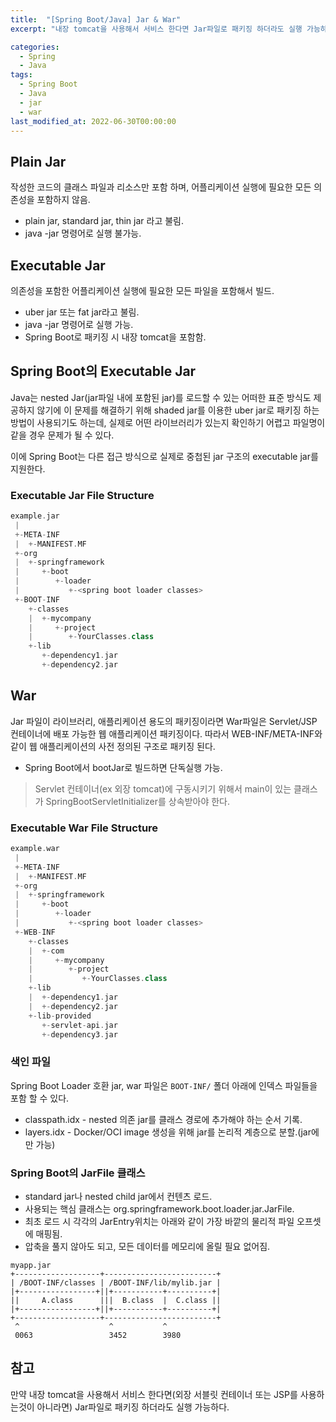 ```yaml
---
title:  "[Spring Boot/Java] Jar & War"
excerpt: "내장 tomcat을 사용해서 서비스 한다면 Jar파일로 패키징 하더라도 실행 가능하다"

categories:
  - Spring
  - Java
tags:
  - Spring Boot
  - Java
  - jar
  - war
last_modified_at: 2022-06-30T00:00:00
---
```



## Plain Jar

작성한 코드의 클래스 파일과 리소스만 포함 하며, 어플리케이션 실행에 필요한 모든 의존성을 포함하지 않음.

- plain jar, standard jar, thin jar 라고 불림.
- java -jar 명령어로 실행 불가능.

## Executable Jar

의존성을 포함한 어플리케이션 실행에 필요한 모든 파일을 포함해서 빌드.

- uber jar 또는 fat jar라고 불림.
- java -jar 명령어로 실행 가능.
- Spring Boot로 패키징 시 내장 tomcat을 포함함.

## Spring Boot의 Executable Jar

Java는 nested Jar(jar파일 내에 포함된 jar)를 로드할 수 있는 어떠한 표준 방식도 제공하지 않기에 이 문제를 해결하기 위해 shaded jar를 이용한 uber jar로 패키징 하는 방법이 사용되기도 하는데, 실제로 어떤 라이브러리가 있는지 확인하기 어렵고 파일명이 같을 경우 문제가 될 수 있다. 

이에 Spring Boot는 다른 접근 방식으로 실제로 중첩된 jar 구조의 executable jar를 지원한다. 

### **Executable Jar File Structure**

```groovy
example.jar
 |
 +-META-INF
 |  +-MANIFEST.MF
 +-org
 |  +-springframework
 |     +-boot
 |        +-loader
 |           +-<spring boot loader classes>
 +-BOOT-INF
    +-classes
    |  +-mycompany
    |     +-project
    |        +-YourClasses.class
    +-lib
       +-dependency1.jar
       +-dependency2.jar
```

## War

Jar 파일이 라이브러리, 애플리케이션 용도의 패키징이라면 War파일은 Servlet/JSP 컨테이너에 배포 가능한 웹 애플리케이션 패키징이다. 따라서 WEB-INF/META-INF와 같이 웹 애플리케이션의 사전 정의된 구조로 패키징 된다.

- Spring Boot에서 bootJar로 빌드하면 단독실행 가능.

> Servlet 컨테이너(ex 외장 tomcat)에 구동시키기 위해서 main이 있는 클래스가 SpringBootServletInitializer를 상속받아야 한다.
> 

### **Executable War File Structure**

```groovy
example.war
 |
 +-META-INF
 |  +-MANIFEST.MF
 +-org
 |  +-springframework
 |     +-boot
 |        +-loader
 |           +-<spring boot loader classes>
 +-WEB-INF
    +-classes
    |  +-com
    |     +-mycompany
    |        +-project
    |           +-YourClasses.class
    +-lib
    |  +-dependency1.jar
    |  +-dependency2.jar
    +-lib-provided
       +-servlet-api.jar
       +-dependency3.jar
```

### 색인 파일

Spring Boot Loader 호환 jar, war 파일은 `BOOT-INF/` 폴더 아래에 인덱스 파일들을 포함 할 수 있다.

- classpath.idx - nested 의존 jar를 클래스 경로에 추가해야 하는 순서 기록.
- layers.idx - Docker/OCI image 생성을 위해 jar를 논리적 계층으로 분할.(jar에만 가능)

### Spring Boot의 JarFile 클래스

- standard jar나 nested child jar에서 컨텐츠 로드.
- 사용되는 핵심 클래스는 org.springframework.boot.loader.jar.JarFile.
- 최초 로드 시 각각의 JarEntry위치는 아래와 같이 가장 바깥의 물리적 파일 오프셋에 매핑됨.
- 압축을 풀지 않아도 되고, 모든 데이터를 메모리에 올릴 필요 없어짐.

```
myapp.jar
+-------------------+-------------------------+
| /BOOT-INF/classes | /BOOT-INF/lib/mylib.jar |
|+-----------------+||+-----------+----------+|
||     A.class      |||  B.class  |  C.class ||
|+-----------------+||+-----------+----------+|
+-------------------+-------------------------+
 ^                    ^           ^
 0063                 3452        3980
```

## 참고

만약 내장 tomcat을 사용해서 서비스 한다면(외장 서블릿 컨테이너 또는 JSP를 사용하는것이 아니라면)  Jar파일로 패키징 하더라도 실행 가능하다. 

<!--

[https://docs.spring.io/spring-boot/docs/current/reference/html/executable-jar.html#appendix.executable-jar.nested-jars](https://docs.spring.io/spring-boot/docs/current/reference/html/executable-jar.html#appendix.executable-jar.nested-jars)

[https://zion830.tistory.com/121](https://zion830.tistory.com/121)

[https://wordbe.tistory.com/entry/Spring-Boot-2-Executable-JAR-스프링-부트-실행](https://wordbe.tistory.com/entry/Spring-Boot-2-Executable-JAR-%EC%8A%A4%ED%94%84%EB%A7%81-%EB%B6%80%ED%8A%B8-%EC%8B%A4%ED%96%89)

[https://hye0-log.tistory.com/27](https://hye0-log.tistory.com/27)

[https://hye0-log.tistory.com/29](https://hye0-log.tistory.com/29)

-->